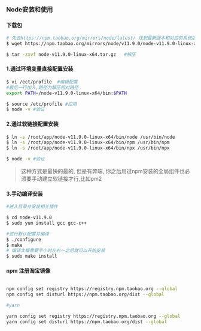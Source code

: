 ### Node安装和使用

#### 下载包
```sh
# 先去https://npm.taobao.org/mirrors/node/latest/ 找到最新版本和对应的系统版本
$ wget https://npm.taobao.org/mirrors/node/v11.9.0/node-v11.9.0-linux-x64.tar.gz  #下载git包

$ tar -zxvf node-v11.9.0-linux-x64.tar.gz   #解压
```
#### 1.通过环境变量直接配置安装
```sh
$ vi /ect/profile  #编辑配置
#最后一行加入,路径为解压相对路径
export PATH=/node-v11.9.0-linux-x64/bin:$PATH  

$ source /etc/profile #应用
$ node -v #验证

```
#### 2.通过软链接配置安装
```sh
$ ln -s /root/app/node-v11.9.0-linux-x64/bin/node /usr/bin/node
$ ln -s /root/app/node-v11.9.0-linux-x64/bin/npm /usr/bin/npm
$ ln -s /root/app/node-v11.9.0-linux-x64/bin/npx /usr/bin/npx

$ node -v #验证
```
>这种方式是最快的最的, 但是有弊端, 你之后用过npm安装的全局组件也必须要手动建立软链接才行,比如pm2

#### 3.手动编译安装
```sh
#进入目录并安装相关插件

$ cd node-v11.9.0
$ sudo yum install gcc gcc-c++

#进行默认配置并编译
$ ./configure
$ make
# 编译大概需要半小时左右～之后就可以开始安装
$ sudo make install
```
#### npm 注册淘宝镜像   
```sh

npm config set registry https://registry.npm.taobao.org --global
npm config set disturl https://npm.taobao.org/dist --global

#yarn 

yarn config set registry https://registry.npm.taobao.org --global
yarn config set disturl https://npm.taobao.org/dist --global
```